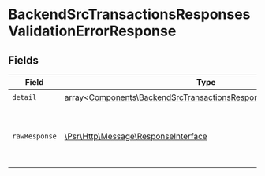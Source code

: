 # BackendSrcTransactionsResponsesValidationErrorResponse


## Fields

| Field                                                                                                                                                 | Type                                                                                                                                                  | Required                                                                                                                                              | Description                                                                                                                                           |
| ----------------------------------------------------------------------------------------------------------------------------------------------------- | ----------------------------------------------------------------------------------------------------------------------------------------------------- | ----------------------------------------------------------------------------------------------------------------------------------------------------- | ----------------------------------------------------------------------------------------------------------------------------------------------------- |
| `detail`                                                                                                                                              | array<[Components\BackendSrcTransactionsResponsesValidationErrorItem](../../Models/Components/BackendSrcTransactionsResponsesValidationErrorItem.md)> | :heavy_check_mark:                                                                                                                                    | N/A                                                                                                                                                   |
| `rawResponse`                                                                                                                                         | [\Psr\Http\Message\ResponseInterface](https://www.php-fig.org/psr/psr-7/#33-psrhttpmessageresponseinterface)                                          | :heavy_minus_sign:                                                                                                                                    | Raw HTTP response; suitable for custom response parsing                                                                                               |